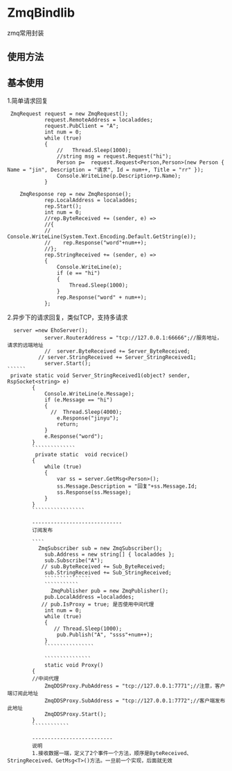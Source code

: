 # ZmqBindlib
zmq常用封装

## 使用方法

基本使用
---------------------------
1.简单请求回复


`````
 ZmqRequest request = new ZmqRequest();
            request.RemoteAddress = localaddes;
            request.PubClient = "A";
            int num = 0;
            while (true)
            {
                //   Thread.Sleep(1000);
                //string msg = request.Request("hi");
                Person p=  request.Request<Person,Person>(new Person { Name = "jin", Description = "请求", Id = num++, Title = "rr" });
                Console.WriteLine(p.Description+p.Name);
            }
`````
`````
    ZmqResponse rep = new ZmqResponse();
            rep.LocalAddress = localaddes;
            rep.Start();
            int num = 0;
            //rep.ByteReceived += (sender, e) =>
            //{
            //    Console.WriteLine(System.Text.Encoding.Default.GetString(e));
            //    rep.Response("word"+num++);
            //};
            rep.StringReceived += (sender, e) =>
            {
                Console.WriteLine(e);
                if (e == "hi")
                {
                    Thread.Sleep(1000);
                }
                rep.Response("word" + num++);
            };
````````````  
			
2.异步下的请求回复，类似TCP，支持多请求

```````
  server =new EhoServer();
            server.RouterAddress = "tcp://127.0.0.1:66666";//服务地址，请求的远端地址
            //  server.ByteReceived += Server_ByteReceived;
          // server.StringReceived += Server_StringReceived1; 
            server.Start();
``````
 private static void Server_StringReceived1(object? sender, RspSocket<string> e)
        {
            Console.WriteLine(e.Message);
            if (e.Message == "hi")
            {
              //  Thread.Sleep(4000);
                e.Response("jinyu");
                return;
            }
            e.Response("word");
        }
		``````````````
		 private static  void recvice()
        {
            while (true)
            {
                var ss = server.GetMsg<Person>();
                ss.Message.Description = "回复"+ss.Message.Id;
                ss.Response(ss.Message);
            }
        }
		`````````````````
		
		-----------------------------
		订阅发布
		
		````
		  ZmqSubscriber sub = new ZmqSubscriber();
            sub.Address = new string[] { localaddes };
            sub.Subscribe("A");
           // sub.ByteReceived += Sub_ByteReceived;
            sub.StringReceived += Sub_StringReceived;
			```````````````
			```````````
			  ZmqPublisher pub = new ZmqPublisher();
            pub.LocalAddress =localaddes;
           // pub.IsProxy = true; 是否使用中间代理
            int num = 0;
            while (true)
            {
               // Thread.Sleep(1000);
                pub.Publish("A", "ssss"+num++);
            }
			````````````````
			
			```````````````
			static void Proxy()
        {
		//中间代理
            ZmqDDSProxy.PubAddress = "tcp://127.0.0.1:7771";//注意，客户端订阅此地址
            ZmqDDSProxy.SubAddress = "tcp://127.0.0.1:7772";//客户端发布此地址
            ZmqDDSProxy.Start();
        }
		````````````
		
		--------------------------
		说明
		1.接收数据一端，定义了2个事件一个方法，顺序是ByteReceived、StringReceived、GetMsg<T>()方法。一旦前一个实现，后面就无效

